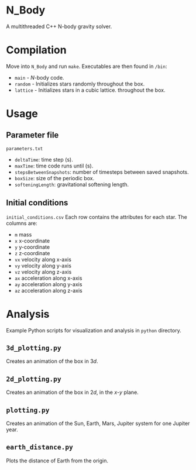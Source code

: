 # N_Body
A multithreaded C++ N-body gravity solver.

# Compilation
Move into `N_Body` and run `make`. Executables are then found in `/bin`:
* `main` - _N_-body code.
* `random` - Initializes stars randomly throughout the box.
* `lattice` - Initializes stars in a cubic lattice. throughout the box.

# Usage
## Parameter file
`parameters.txt`
* `deltaTime`: time step (s).
* `maxTime`: time code runs until (s).
* `stepsBetweenSnapshots`: number of timesteps between saved snapshots.
* `boxSize`: size of the periodic box.
* `softeningLength`: gravitational softening length.

## Initial conditions
`initial_conditions.csv`
Each row contains the attributes for each star. The columns are:
* `m` mass
* `x` x-coordinate
* `y` y-coordinate
* `z` z-coordinate
* `vx` velocity along x-axis
* `vy` velocity along y-axis
* `vz` velocity along z-axis
* `ax` acceleration along x-axis
* `ay` acceleration along y-axis
* `az` acceleration along z-axis

# Analysis
Example Python scripts for visualization and analysis in `python` directory.

## `3d_plotting.py`
Creates an animation of the box in 3*d*.

## `2d_plotting.py`
Creates an animation of the box in 2*d*, in the *x*-*y* plane.

## `plotting.py`
Creates an animation of the Sun, Earth, Mars, Jupiter system for one Jupiter year.

## `earth_distance.py`
Plots the distance of Earth from the origin.